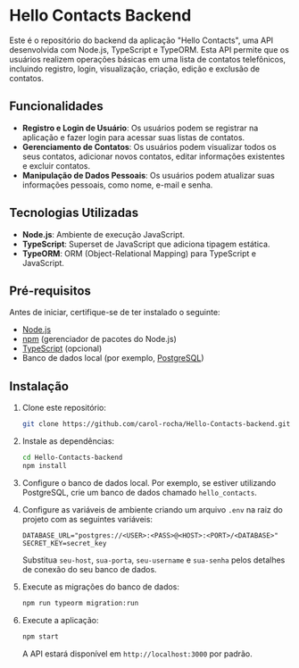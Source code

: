 # Hello Contacts Backend

Este é o repositório do backend da aplicação "Hello Contacts", uma API desenvolvida com Node.js, TypeScript e TypeORM. Esta API permite que os usuários realizem operações básicas em uma lista de contatos telefônicos, incluindo registro, login, visualização, criação, edição e exclusão de contatos.

## Funcionalidades

- **Registro e Login de Usuário**: Os usuários podem se registrar na aplicação e fazer login para acessar suas listas de contatos.
- **Gerenciamento de Contatos**: Os usuários podem visualizar todos os seus contatos, adicionar novos contatos, editar informações existentes e excluir contatos.
- **Manipulação de Dados Pessoais**: Os usuários podem atualizar suas informações pessoais, como nome, e-mail e senha.

## Tecnologias Utilizadas

- **Node.js**: Ambiente de execução JavaScript.
- **TypeScript**: Superset de JavaScript que adiciona tipagem estática.
- **TypeORM**: ORM (Object-Relational Mapping) para TypeScript e JavaScript.

## Pré-requisitos

Antes de iniciar, certifique-se de ter instalado o seguinte:

- [Node.js](https://nodejs.org/)
- [npm](https://www.npmjs.com/) (gerenciador de pacotes do Node.js)
- [TypeScript](https://www.typescriptlang.org/) (opcional)
- Banco de dados local (por exemplo, [PostgreSQL](https://www.postgresql.org/))

## Instalação

1. Clone este repositório:

    ```bash
    git clone https://github.com/carol-rocha/Hello-Contacts-backend.git
    ```

2. Instale as dependências:

    ```bash
    cd Hello-Contacts-backend
    npm install
    ```

3. Configure o banco de dados local. Por exemplo, se estiver utilizando PostgreSQL, crie um banco de dados chamado `hello_contacts`.

4. Configure as variáveis de ambiente criando um arquivo `.env` na raiz do projeto com as seguintes variáveis:

    ```
    DATABASE_URL="postgres://<USER>:<PASS>@<HOST>:<PORT>/<DATABASE>"
    SECRET_KEY=secret_key
    ```

    Substitua `seu-host`, `sua-porta`, `seu-username` e `sua-senha` pelos detalhes de conexão do seu banco de dados.

5. Execute as migrações do banco de dados:

    ```bash
    npm run typeorm migration:run
    ```

6. Execute a aplicação:

    ```bash
    npm start
    ```

    A API estará disponível em `http://localhost:3000` por padrão.


